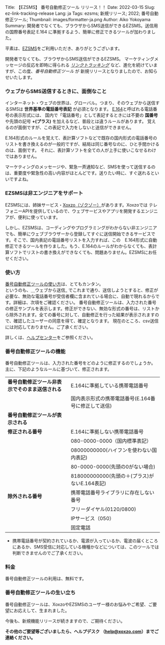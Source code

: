 Title: 【EZSMS】 番号自動修正ツール リリース！！
Date: 2022-03-15
Slug: ez-link-tracking-release
Lang: ja
Tags: ezsms; 新規リリース; 2022; 番号自動修正ツール;
Thumbnail: images/formatter-ja.png
Author: Aiko Yokoyama
Summary: 開発者でなくても、ブラウザからSMS送信ができるEZSMS。送信用の国際番号表記 E.164 に準拠するよう、簡単に修正できるツールが加わりました。

平素は、[EZSMS](https://www.ezsms.biz/)をご利用いただき、ありがとうございます。

開発者でなくても、ブラウザからSMS送信ができるEZSMS。
マーケティングメッセージの反応を即時に得られる [_リンクトラッキング_](https://blog.xoxzo.com/ja/2021/01/28/ez-link-tracking-release/) など、進化を続けていますが、この度、_番号自動修正ツール_ が
新規リリースとなりましたので、お知らせいたします。

### ウェブからSMS送信するときに、面倒なこと

インターネット・ウェブの世界は、グローバル。つまり、そのウェブから送信するSMSは **世界基準の電話番号表記** が必須となります。
[E.164](https://help.xoxzo.com/ja/ezsms-sms-delivery-service/articles/E164-format/)と呼ばれる電話番号の表示形式には、
国内で「電話番号」として表記するときには不要の __国番号__ や先頭の記号 __+(プラス)__ を加えるなど、普段とは違うルールがあります。
覚えるのが面倒ですが、この表記で入力をしないと送信ができません。

E.164形式のルールを覚えて、表計算ソフトなどで既存の国内形式の電話番号のリストを書き換えるのが一般的ですが、結局は同じ番号なのに、ひと手間かけるのは、面倒です。
それに、表計算ソフトを全ての人が上手に使いこなせるわけではありません。

マーケティングのメッセージや、緊急一斉通知など、SMSを使って送信するのは、重要度や緊急性の高い内容がほとんどです。送りたい時に、すぐ送れるといいですよね。

### EZSMSは非エンジニアをサポート

EZSMSには、姉妹サービス・[Xoxzo（ゾクゾー）](https://www.xoxzo.com/ja/)があります。Xoxzoでは テレフォニーAPIを提供しているので、ウェブサービスやアプリを開発するエンジニアが、便利に使っています。

しかし、EZSMSは、コーディングやプログラミングがわからない非エンジニアでも、簡単にウェブブラウザーから登録してすぐに送信開始できるサービスです。そこで、国内表記の電話番号リストを入力すれば、この　E.164形式に自動修正できるツールを作りました。もう、E.164のルールがわからなくても、表計算ソフトでリストの書き換えができなくても、問題ありません。EZSMSにお任せください。


### 使い方

[番号自動修正ツールの使い方](https://help.xoxzo.com/ja/ezsms-sms-delivery-service/articles/how-to-use-number-formatter/)は、とてもカンタン。<br>
というのも、＿ウェブから送信_ でこれまで通り、送信しようとすると、修正が必要な、無効な電話番号が受信者欄に含まれている場合に、自動で現れるからです。詳細は、次項をご確認ください。
番号自動修正ツールは、入力された番号の修正サンプルを表示します。修正ができない、無効な形式の番号は、リストから除外されます。全ての番号に対して、自動修正を行った結果が表示されますので、確認したユーザーの同意を得て、確定となります。
現在のところ、csv送信には対応しておりません。ご了承ください。

詳しくは、[ヘルプセンター](https://help.xoxzo.com/ja/ezsms-sms-delivery-service/articles/how-to-use-number-formatter)をご参照ください。


### 番号自動修正ツールの機能

番号自動修正ツールは、入力された番号をどのように修正するのでしょうか。<br>
主に、下記のようなルールに基づいて、修正されます。

|||
|--------------------|--------------------|
|**番号自動修正ツール非表示でそのまま送信される**|E.164に準拠している携帯電話番号|
||国内表示形式の携帯電話番号(E.164番号に修正して送信)|
|**番号自動修正ツールが表示される**||
|**修正される番号**|E.164に準拠しない携帯電話番号|
||080-0000-0000（国内標準表記）|
||08000000000(ハイフンを使わない国内表記)|
||80-0000-0000(先頭の0がない場合)|
||818000000000(先頭の＋(プラス)がないE.164表記)|
|**除外される番号**|携帯電話番号ライブラリに存在しない番号|
||フリーダイヤル(0120/0800)|
||IPサービス（050）|
||固定電話|

* 携帯電話番号が契約されているか、電源が入っているか、電波の届くところにあるか、SMS受信に対応している機種かなどについては、このツールでは判断できませんのでご了承ください。


### 料金

番号自動修正ツールの利用は、無料です。


### 番号自動修正ツールの生い立ち
番号自動修正ツールは、XoxzoやEZSMSのユーザー様のお悩みやご希望、ご要望にお応えして、生まれました。

今後も、新規機能リリースが続きますので、ご期待ください。

**その他のご要望等ございましたら、ヘルプデスク （help@xoxzo.com）までご連絡ください。**

